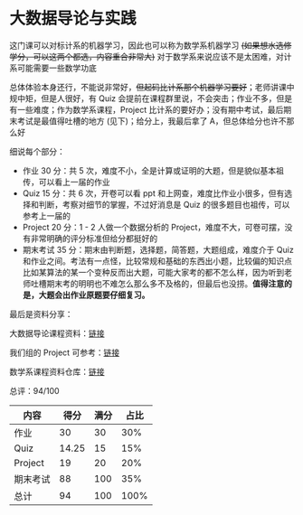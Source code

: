 # 大数据导论与实践

这门课可以对标计系的机器学习，因此也可以称为数学系机器学习 ~~(如果想水选修学分，可以这两个都选，内容重合非常大)~~ 对于数学系来说应该不是太困难，对计系可能需要一些数学功底

总体体验本身还行，不能说非常好，~~但起码比计系那个机器学习要好~~；老师讲课中规中矩，但是人很好，有 Quiz 会提前在课程群里说，不会突击；作业不多，但是有一些难度；作为数学系课程，Project 比计系的要好办；没有期中考试，最后期末考试是最值得吐槽的地方 (见下)；给分上，我最后拿了 A，但总体给分也许不那么好

细说每个部分：

- 作业 30 分：共 5 次，难度不小，全是计算或证明的大题，但是貌似基本祖传，可以看上一届的作业
- Quiz 15 分：共 6 次，开卷可以看 ppt 和上网查，难度比作业小很多，但有选择和判断，考察对细节的掌握，不过好消息是 Quiz 的很多题目也祖传，可以参考上一届的
- Project 20 分：1 - 2 人做一个数据分析的 Project，难度不大，可卷可摆，没有非常明确的评分标准但给分都挺好的
- 期末考试 35 分：期末由判断题，选择题，简答题，大题组成，难度介于 Quiz 和作业之间。考法有一点怪，比较常规和基础的东西出小题，比较偏的知识点比如某算法的某一个变种反而出大题，可能大家考的都不怎么样，因为听到老师吐槽期末考的明明也不难怎么那么多不及格的，但最后也没捞。**值得注意的是，大题会出作业原题要仔细复习。**

最后是资料分享：

大数据导论课程资料：[链接](https://github.com/wLUOw/CS_Notes)

我们组的 Project 可参考：[链接](https://github.com/wLUOw/MA234_Course_Project)

数学系课程资料仓库：[链接](https://github.com/wLUOw/SUSTech_Math_Course_Materials)



总评：94/100

| 内容     | 得分  | 满分 | 占比 |
| -------- | ----- | ---- | ---- |
| 作业     | 30    | 30   | 30%  |
| Quiz     | 14.25 | 15   | 15%  |
| Project  | 19    | 20   | 20%  |
| 期末考试 | 88    | 100  | 35%  |
| 总计     | 94    | 100  | 100% |



